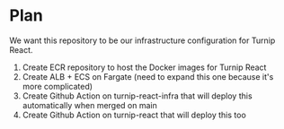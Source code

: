 # Plan

We want this repository to be our infrastructure configuration for Turnip React.

1. Create ECR repository to host the Docker images for Turnip React
2. Create ALB + ECS on Fargate (need to expand this one because it's more complicated)
3. Create Github Action on turnip-react-infra that will deploy this automatically when merged on main
4. Create Github Action on turnip-react that will deploy this too
